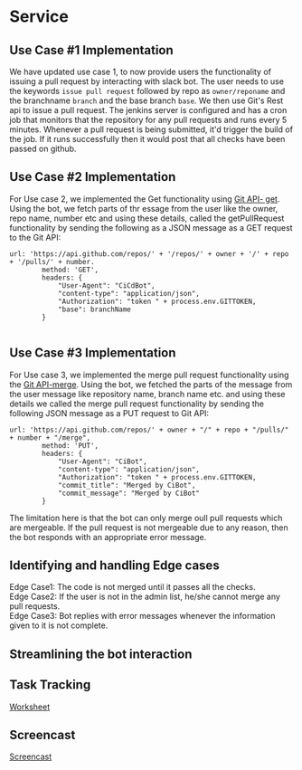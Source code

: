 # Service

## Use Case #1 Implementation

We have updated use case 1, to now provide users the functionality of issuing a pull request by interacting with slack bot. 
The user needs to use the keywords `issue pull request` followed by repo as `owner/reponame` and the branchname `branch` and the base branch `base`. We then use Git's Rest api to issue a pull request. The jenkins server is configured and has a 
cron job that monitors that the repository for any pull requests and runs every 5 minutes. Whenever a pull request is being submitted, it'd trigger the build of the job. If it runs successfully then it would post that all checks have been passed on github. 


## Use Case #2 Implementation

For Use case 2, we implemented the Get functionality using [Git API- get](https://developer.github.com/v3/repos/#get). Using the bot, we fetch parts of thr essage from the user like the owner, repo name, number etc and using these details, called the getPullRequest functionality by sending the following as a JSON message as a GET request to the Git API:
```
url: 'https://api.github.com/repos/' + '/repos/' + owner + '/' + repo + '/pulls/' + number.
		method: 'GET',
		headers: {
			"User-Agent": "CiCdBot",
			"content-type": "application/json",
			"Authorization": "token " + process.env.GITTOKEN,
			"base": branchName
		}
		
```

## Use Case #3 Implementation

For Use case 3, we implemented the merge pull request functionality using the [Git API-merge](https://developer.github.com/v3/pulls/#merge-a-pull-request-merge-button). Using the bot, we fetched the parts of the message from the user message like repository name, branch name etc. and using these details we called the merge pull request functionality by sending the following JSON message as a PUT request to Git API:
```
url: 'https://api.github.com/repos/' + owner + "/" + repo + "/pulls/" + number + "/merge",
		method: 'PUT',
		headers: {
			"User-Agent": "CiBot",
			"content-type": "application/json",
			"Authorization": "token " + process.env.GITTOKEN,
			"commit_title": "Merged by CiBot",
			"commit_message": "Merged by CiBot"
		}
```
The limitation here is that the bot can only merge oull pull requests which are mergeable. If the pull request is not mergeable due to any reason, then the bot responds with an appropriate error message.


## Identifying and handling Edge cases
Edge Case1: The code is not merged until it passes all the checks.  
Edge Case2: If the user is not in the admin list, he/she cannot merge any pull requests.  
Edge Case3: Bot replies with error messages whenever the information given to it is not complete.  
## Streamlining the bot interaction

## Task Tracking

[Worksheet](WORKSHEET.md)

## Screencast

[Screencast](https://www.youtube.com/watch?v=MNnJc90oxr8&t=27s)
